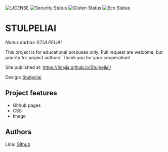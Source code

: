 ![LICENSE](https://img.shields.io/badge/license-MIT-blue.svg?style=flat-square)
![Security Status](https://img.shields.io/security-headers?label=Security&url=https%3A%2F%2Fgithub.com&style=flat-square)
![Gluten Status](https://img.shields.io/badge/Gluten-Free-green.svg)
![Eco Status](https://img.shields.io/badge/ECO-Friendly-green.svg)

# STULPELIAI

_Namu-darbas-STULPELIAI_

This project is for educational porpuses only. Pull request are welcome, but priority for project authors! Thank you for your cooperation!

Site published at: https://linajja.github.io/Stulpeliai/

Design: [Stulpeliai](https://cdn.discordapp.com/attachments/648536139677958156/648860542743740428/404-Web-Page-Design-Examples-6.png)

## Project features

- Github pages
- CSS
- Image

## Authors

Lina: [Github](https://github.com/linajja)